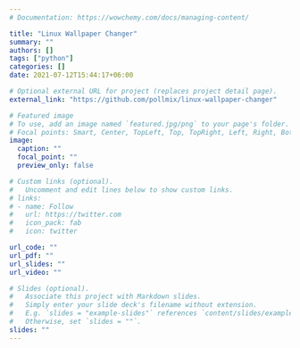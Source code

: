 ```yaml
---
# Documentation: https://wowchemy.com/docs/managing-content/

title: "Linux Wallpaper Changer"
summary: ""
authors: []
tags: ["python"]
categories: []
date: 2021-07-12T15:44:17+06:00

# Optional external URL for project (replaces project detail page).
external_link: "https://github.com/pollmix/linux-wallpaper-changer"

# Featured image
# To use, add an image named `featured.jpg/png` to your page's folder.
# Focal points: Smart, Center, TopLeft, Top, TopRight, Left, Right, BottomLeft, Bottom, BottomRight.
image:
  caption: ""
  focal_point: ""
  preview_only: false

# Custom links (optional).
#   Uncomment and edit lines below to show custom links.
# links:
# - name: Follow
#   url: https://twitter.com
#   icon_pack: fab
#   icon: twitter

url_code: ""
url_pdf: ""
url_slides: ""
url_video: ""

# Slides (optional).
#   Associate this project with Markdown slides.
#   Simply enter your slide deck's filename without extension.
#   E.g. `slides = "example-slides"` references `content/slides/example-slides.md`.
#   Otherwise, set `slides = ""`.
slides: ""
---
```

